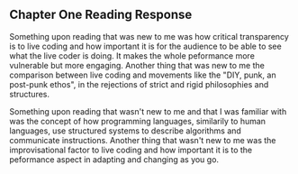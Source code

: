 ## Chapter One Reading Response
Something upon reading that was new to me was how critical transparency is to live coding and how important it is for the audience to be able to see what the live coder is doing. It makes the whole peformance more vulnerable but more engaging. Another thing that was new to me the comparison between live coding and movements like the "DIY, punk, an post-punk ethos", in the rejections of strict and rigid philosophies and structures.

Something upon reading that wasn't new to me and that I was familiar with was the concept of how programming languages, similarily to human languages, use structured systems to describe algorithms and communicate instructions. Another thing that wasn't new to me was the improvisational factor to live coding and how important it is to the peformance aspect in adapting and changing as you go.
